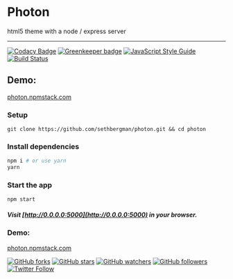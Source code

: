 # Photon

html5 theme with a node / express server

--------------------------------------------------------------------------------
[![Codacy Badge](https://api.codacy.com/project/badge/Grade/3e77380310fe40b6a23f2a1432c6a1e1)](https://app.codacy.com/app/sethbergman/photon?utm_source=github.com&utm_medium=referral&utm_content=sethbergman/photon&utm_campaign=badger)
[![Greenkeeper badge](https://badges.greenkeeper.io/sethbergman/photon.svg)](https://greenkeeper.io/) [![JavaScript Style Guide](https://img.shields.io/badge/code_style-standard-brightgreen.svg)](https://standardjs.com)
[![Build Status](https://travis-ci.org/sethbergman/photon.svg?branch=master)](https://travis-ci.org/sethbergman/photon)


## Demo:

[photon.npmstack.com](http://photon.npmstack.com)

### Setup

```
git clone https://github.com/sethbergman/photon.git && cd photon
```

### Install dependencies

```sh
npm i # or use yarn
yarn
```

### Start the app

```
npm start
```

##### Visit [http://0.0.0.0:5000](http://0.0.0.0:5000) in your browser.

### Demo:

[photon.npmstack.com](http://photon.npmstack.com)


[![GitHub forks](https://img.shields.io/github/forks/sethbergman/photon.svg?style=social&label=Fork)](https://github.com/sethbergman/photon) [![GitHub stars](https://img.shields.io/github/stars/sethbergman/photon.svg?style=social&label=Star)](https://github.com/sethbergman/photon) [![GitHub watchers](https://img.shields.io/github/watchers/sethbergman/photon.svg?style=social&label=Watch)](https://github.com/sethbergman/photon) [![GitHub followers](https://img.shields.io/github/followers/sethbergman.svg?style=social&label=Follow)](https://github.com/sethbergman/photon) [![Twitter Follow](https://img.shields.io/twitter/follow/seth_bergman.svg?style=social)](https://twitter.com/seth_bergman)
